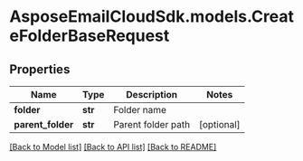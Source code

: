 # AsposeEmailCloudSdk.models.CreateFolderBaseRequest

## Properties
Name | Type | Description | Notes
------------ | ------------- | ------------- | -------------
**folder** | **str** | Folder name | 
**parent_folder** | **str** | Parent folder path | [optional] 

[[Back to Model list]](README.md#documentation-for-models) [[Back to API list]](README.md#documentation-for-api-endpoints) [[Back to README]](README.md)


